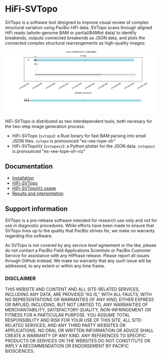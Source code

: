 # HiFi-SVTopo 

SVTopo is a software tool designed to improve visual review of complex structural variation using PacBio HiFi data. SVTopo scans through aligned HiFi reads (whole-genome BAM or partial/BAMlet data) to identify breakends, outputs connected breakends as JSON data, and plots the connected complex structural rearrangements as high-quality images:

![](docs/imgs/dup_example.png)

HiFi-SVTopo is distributed as two interdependent tools, both necesary for the two-step image generation process:
- HiFi-SVTopo (`svtopo`): a Rust binary for fast BAM parsing into small JSON files. `svtopo` is pronounced "es-vee-tope-oh"
- HiFi-SVTopoVz (`svtopovz`): a Python plotter for the JSON data. `svtopovz` is pronounced "es-vee-tope-oh-viz"

## Documentation
* [Installation](docs/installation.md)
* [HiFi-SVTopo](docs/svtopo_usage.md)
* [HiFi-SVTopoVz usage](docs/svtopovz_usage.md)
* [Results and interpretation](docs/result_interpretation.md)


## Support information
SVTopo is a pre-release software intended for research use only and not for use in diagnostic procedures. 
While efforts have been made to ensure that SVTopo lives up to the quality that PacBio strives for, we make no warranty regarding this software.

As SVTopo is not covered by any service level agreement or the like, please do not contact a PacBio Field Applications Scientists or PacBio Customer Service for assistance with any HiPhase release. 
Please report all issues through GitHub instead. 
We make no warranty that any such issue will be addressed, to any extent or within any time frame.

### DISCLAIMER
THIS WEBSITE AND CONTENT AND ALL SITE-RELATED SERVICES, INCLUDING ANY DATA, ARE PROVIDED "AS IS," WITH ALL FAULTS, WITH NO REPRESENTATIONS OR WARRANTIES OF ANY KIND, EITHER EXPRESS OR IMPLIED, INCLUDING, BUT NOT LIMITED TO, ANY WARRANTIES OF MERCHANTABILITY, SATISFACTORY QUALITY, NON-INFRINGEMENT OR FITNESS FOR A PARTICULAR PURPOSE. YOU ASSUME TOTAL RESPONSIBILITY AND RISK FOR YOUR USE OF THIS SITE, ALL SITE-RELATED SERVICES, AND ANY THIRD PARTY WEBSITES OR APPLICATIONS. NO ORAL OR WRITTEN INFORMATION OR ADVICE SHALL CREATE A WARRANTY OF ANY KIND. ANY REFERENCES TO SPECIFIC PRODUCTS OR SERVICES ON THE WEBSITES DO NOT CONSTITUTE OR IMPLY A RECOMMENDATION OR ENDORSEMENT BY PACIFIC BIOSCIENCES.
